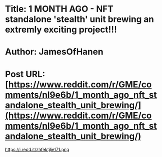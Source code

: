 # Title: 1 MONTH AGO - NFT standalone 'stealth' unit brewing an extremly exciting project!!!
# Author: JamesOfHanen
# Post URL: [https://www.reddit.com/r/GME/comments/nl9e6b/1_month_ago_nft_standalone_stealth_unit_brewing/](https://www.reddit.com/r/GME/comments/nl9e6b/1_month_ago_nft_standalone_stealth_unit_brewing/)


https://i.redd.it/zhfektjlje171.png